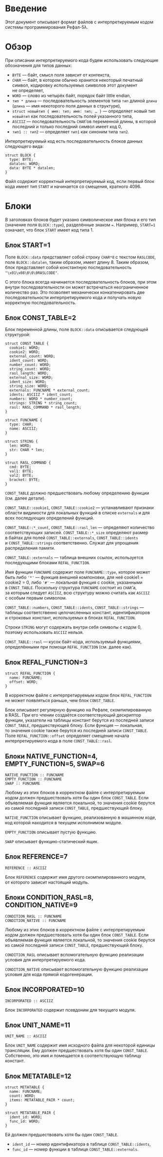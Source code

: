 # Введение

Этот документ описывает формат файлов с интерпретируемым кодом системы
программирования Рефал-5λ.

# Обзор

При описании интерпретируемого кода будем использовать следующие обозначения
для типов данных:

* `BYTE` — байт, смысл поля зависит от контекста,
* `CHAR` — байт, в котором обычно хранится некоторый печатный символ, кодировку
  используемых символов этот документ не определяет,
* `WORD` — слово из четырёх байт, порядок байт little endian,
* `тип * длина` — последовательность элементов типа `тип` длиной `длина`
  (`длина` — имя некоторого поля данных в структуре),
* `struct новыйтип { имя: тип; имя: тип; … }` — определяет новый тип `новыйтип`
  как последовательность полей указанного типа,
* `ASCIIZ` — последовательность `CHAR`’ов переменной длины, в которой последний
  и только последний символ имеет код 0,
* `тип1 :: тип2` — определяет `тип1` как синоним типа `тип2`.

Интерпретируемый код есть последовательность _блоков_ данных следующего вида:

    struct BLOCK {
      type: BYTE;
      datalen: WORD;
      data: BYTE * datalen;
    }

Файл содержит корректный интерпретируемый код, если первый блок кода имеет тип
`START` и начинается со смещения, кратного 4096.

# Блоки
В заголовках блоков будет указано символическое имя блока и его тип (значение
поля `BLOCK::type`), разделённые знаком `=`. Например, `START=1` означает, что
блок `START` имеет код типа 1.

## Блок START=1

Поле `BLOCK::data` представляет собой строку `CHAR*8` с текстом `RASLCODE`,
поле `BLOCK::datalen`, таким образом, имеет длину 8. Таким образом, блок
представляет собой константную последовательность `"\x01\x08\0\0\0RASLCODE"`.

С этого блока всегда начинается последовательность блоков, при этом внутри
последовательности он может встречаться неограниченное количество раз. Это
позволяет механически конкатенировать две последовательности интерпретируемого
кода и получать новую корректную последовательность.

## Блок CONST_TABLE=2

Блок переменной длины, поле `BLOCK::data` описывается следующей структурой:

    struct CONST_TABLE {
      cookie1: WORD;
      cookie2: WORD;
      external_count: WORD;
      ident_count: WORD;
      number_count: WORD;
      string_count: WORD;
      rasl_length: WORD;
      external_size: WORD;
      ident_size: WORD;
      string_size: WORD;
      externals: FUNCNAME * external_count;
      idents: ASCIIZ * ident_count;
      numbers: WORD * number_count;
      strings: STRING * string_count;
      rasl: RASL_COMMAND * rasl_length;
    }

    struct FUNCNAME {
      type: CHAR;
      name: ASCIIZ;
    }

    struct STRING {
      len: WORD;
      str: CHAR * len;
    }

    struct RASL_COMMAND {
      cmd: BYTE;
      val1: BYTE;
      val2: BYTE;
      bracket: BYTE;
    }

`CONST_TABLE` должно предшествовать любому определению функции (см. далее
детали).

`CONST_TABLE::cookie1`, `CONST_TABLE::cookie2` — устанавливают признаки области
видимости для локальных функций в списке `externals` и для всех последующих
определений функций.

`CONST_TABLE::*_count`, `CONST_TABLE::rasl_len` — определяют количество
соответствующих записей. `CONST_TABLE::*_size` определяют размер в байтах для
полей `CONST_TABLE::externals`, `CONST_TABLE::idents` и `CONST_TABLE::strings`
соответственно. Служат для упрощения распределения памяти.

`CONST_TABLE::externals` — таблица внешних ссылок, используется последующими
блоками `REFAL_FUNCTION`.

Имя функции `FUNCNAME` содержит поле `FUNCNAME::type`, которое может быть либо
`'*'` — функция внешней компоновки, для неё cookie1 = cookie2 = 0, либо `'#'` —
локальная функция с cookie, указанными в `CONST_TABLE`. Поскольку структура
`FUNCNAME` состоит из `CHAR`’а, за которым следует `ASCIIZ`, всю структуру
можно считать как `ASCIIZ` с особым первым символом.

`CONST_TABLE::numbers`, `CONST_TABLE::idents`, `CONST_TABLE::strings` — таблицы
соответственно целочисленных констант, идентификаторов и строковых констант,
используемых в блоках `REFAL_FUNCTION`.

Строки `STRING` могут содержать внутри себя символы с кодом 0, поэтому
использовать `ASCIIZ` нельзя.

`CONST_TABLE::rasl` — кусок байт-кода, используемый функциями, определёнными
при помощи `REFAL_FUNCTION` (см. далее как).

## Блок REFAL_FUNCTION=3

    struct REFAL_FUNCTION {
      name: FUNCNAME;
      offset: WORD;
    }

В корректном файле с интерпретируемым кодом блок `REFAL_FUNCTION` не может
появляться раньше, чем блок `CONST_TABLE`.

Блок описывает регулярную функцию на Рефале, скомпилированную в RASL. При его
чтении создаётся соответствующий дескриптор функции, указатели на таблицы
констант берутся из последней записи `CONST_TABLE`, предшествующей блоку.
Если функция — локальная, то значения cookie также берутся из последней
записи `CONST_TABLE`. Поле `REFAL_FUNCTION::offset` определяет смещение
начала интерпретируемого кода в поле `CONST_TABLE::rasl`.

## Блоки NATIVE_FUNCTION=4, EMPTY_FUNCTION=5, SWAP=6

    NATIVE_FUNCTION :: FUNCNAME
    EMPTY_FUNCTION :: FUNCNAME
    SWAP :: FUNCNAME

Любому из этих блоков в корректном файле с интерпретируемым кодом должен
предшествовать хотя бы один блок `CONST_TABLE`. Если объявляемая функция
является локальной, то значения cookie берутся из самой последней записи
`CONST_TABLE`, предшествующей блоку.

`NATIVE_FUNCTION` описывает функцию, реализованную в машинном коде, код которой
находится в текущем исполнимом модуле.

`EMPTY_FUNCTION` описывает пустую функцию.

`SWAP` описывает функцию-статический ящик.

## Блок REFERENCE=7

    REFERENCE :: ASCIIZ

Блок `REFERENCE` содержит имя другого скомпилированного модуля, от которого
зависит настоящий модуль.

## Блоки CONDITION_RASL=8, CONDITION_NATIVE=9

    CONDITION_RASL :: FUNCNAME
    CONDITION_NATIVE :: FUNCNAME

Любому из этих блоков в корректном файле с интерпретируемым кодом должен
предшествовать хотя бы один блок `CONST_TABLE`. Если объявляемая функция
является локальной, то значения cookie берутся из самой последней записи
`CONST_TABLE`, предшествующей блоку.

`CONDITION_RASL` описывает вспомогательную функцию реализации условия
для интерпретируемого кода.

`CONDITION_NATIVE` описывает вспомогательную функцию реализации условия
для кода прямой кодогенерации.

## Блок INCORPORATED=10

    INCORPORATED :: ASCIIZ

Блок `INCORPORATED` содержит псевдоним для текущего модуля.

## Блок UNIT_NAME=11

    UNIT_NAME :: ASCIIZ

Блок `UNIT_NAME` содержит имя исходного файла для некоторой единицы трансляции.
Ему должен предшествовать хотя бы один `CONST_TABLE`. Собственно, это имя
и помещается в соответствующую таблицу констант.

## Блок METATABLE=12

    struct METATABLE {
      name: FUNCNAME;
      count: WORD;
      items: METATABLE_PAIR * count;
    }

    struct METATABLE_PAIR {
      ident_id: WORD;
      func_id: WORD;
    }

Ей должен предшествовать хотя бы один `CONST_TABLE`.

* `ident_id` — номер идентификатора в таблице `CONST_TABLE::idents`,
* `func_id` — номер функции в таблице `CONST_TABLE::externals`.
